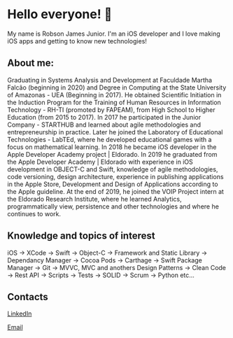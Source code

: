 # Hello everyone! 👋

My name is Robson James Junior.
I'm an iOS developer and I love making iOS apps and getting to know new technologies!

## About me:

Graduating in Systems Analysis and Development at Faculdade Martha Falcão (beginning in 2020) and Degree in Computing at the State University of Amazonas - UEA (Beginning in 2017). He obtained Scientific Initiation in the Induction Program for the Training of Human Resources in Information Technology - RH-TI (promoted by FAPEAM), from High School to Higher Education (from 2015 to 2017). In 2017 he participated in the Junior Company - STARTHUB and learned about agile methodologies and entrepreneurship in practice. Later he joined the Laboratory of Educational Technologies - LabTEd, where he developed educational games with a focus on mathematical learning. In 2018 he became iOS developer in the Apple Developer Academy project | Eldorado. In 2019 he graduated from the Apple Developer Academy | Eldorado with experience in iOS development in OBJECT-C and Swift, knowledge of agile methodologies, code versioning, design architecture, experience in publishing applications in the Apple Store, Development and Design of Applications according to the Apple guideline. At the end of 2019, he joined the VOIP Project intern at the Eldorado Research Institute, where he learned Analytics, programmatically view, persistence and other technologies and where he continues to work.

## Knowledge and topics of interest
iOS
-> XCode
-> Swift
-> Object-C
-> Framework and Static Library
-> Dependancy Manager
-> Cocoa Pods
-> Carthage
-> Swift Package Manager
-> Git
-> MVVC, MVC and anothers Design Patterns
-> Clean Code
-> Rest API
-> Scripts
-> Tests
-> SOLID
-> Scrum
-> Python
etc...

## Contacts
[LinkedIn](https://www.linkedin.com/in/robson-james-44a633127)

[Email](mailto:james.robson.junior@gmail.com)

